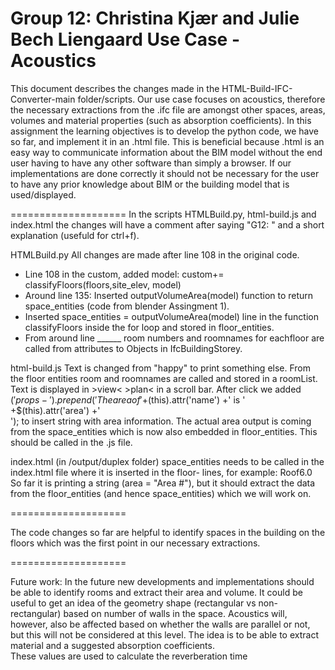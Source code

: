 Group 12: 
Christina Kjær and Julie Bech Liengaard
Use Case - Acoustics
====================

This document describes the changes made in the HTML-Build-IFC-Converter-main folder/scripts.
Our use case focuses on acoustics, therefore the necessary extractions from the .ifc file are amongst other spaces, areas, volumes and material properties (such as absorption coefficients). 
In this assignment the learning objectives is to develop the python code, we have so far, and implement it in an .html file. 
This is beneficial because .html is an easy way to communicate information about the BIM model without the end user having to have any other software than simply a browser. 
If our implementations are done correctly it should not be necessary for the user to have any prior knowledge about BIM or the building model that is used/displayed.

====================
In the scripts HTMLBuild.py, html-build.js and index.html the changes will have a comment after saying "G12: " and a short explanation (usefuld for ctrl+f). 

HTMLBuild.py
All changes are made after line 108 in the original code.
- Line 108 in the custom, added model: custom+= classifyFloors(floors,site_elev, model)
- Around line 135: Inserted outputVolumeArea(model) function to return space_entities (code from blender Assingment 1).
- Inserted space_entities = outputVolumeArea(model) line in the function classifyFloors inside the for loop and stored in floor_entities. 
- From around line ______ room numbers and roomnames for eachfloor are called from attributes to Objects in IfcBuildingStorey. 

html-build.js
Text is changed from "happy" to print something else. 
From the floor entities room and roomnames are called and stored in a roomList. 
Text is displayed in >view< >plan< in a scroll bar. 
After click we added $('props-').prepend('The area of ' +$(this).attr('name') +' is ' +$(this).attr('area') +'<br>'); to insert string with area information. 
The actual area output is coming from the space_entities which is now also embedded in floor_entities. This should be called in the .js file.

index.html (in /output/duplex folder)
space_entities needs to be called in the index.html file where it is inserted in the floor- lines, for example: 
	<floor- class="floor_upper" name='Roof'  level='3' area="Area 4" elev="6.00000000000039" >Roof<span class="floor_stats">6.0</span> </floor->
So far it is printing a string (area = "Area #"), but it should extract the data from the floor_entities (and hence space_entities) which we will work on. 


====================

The code changes so far are helpful to identify spaces in the building on the floors which was the first point in our necessary extractions. 

====================
 
Future work: 
In the future new developments and implementations should be able to identify rooms and extract their area and volume. 
It could be useful to get an idea of the geometry shape (rectangular vs non-rectangular) based on number of walls in the space. Acoustics will, however, also be affected based on whether the walls are parallel or not, but this will not be considered at this level.
The idea is to be able to extract material and a suggested absorption coefficients.  
These values are used to calculate the reverberation time  
